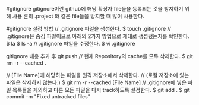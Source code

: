 #gitignore
gitignore이란 github에 해당 확장자 file들을 등록되는 것을 방지하기 위해 사용
흔히 .project 와 같은 file들을 방지할 때 많이 사용한다.

#gitignore 설정 방법
  // .gitignore 파일을 생성한다.
  $ touch .gitignore
  // .gitignore은 숨김 파일이므로 아래의 2가지 방법으로 제대로 생성됐는지를 확인한다.
  $ la
  $ ls -a
  // .gitignore 파일을 수정한다.
  $ vi .gitignore


gitignore 내용 추가 후 git push
// 현재 Repository의 cache를 모두 삭제한다.
$ git rm -r --cached .

// [File Name]에 해당하는 파일을 원격 저장소에서 삭제한다.
// (로컬 저장소에 있는 파일은 삭제하지 않는다.)
$ git rm -r --cached [File Name]
// .gitignore에 넣은 파일 목록들을 제외하고 다른 모든 파일을 다시 track하도록 설정한다.
$ git add .
$ git commit -m "Fixed untracked files"

